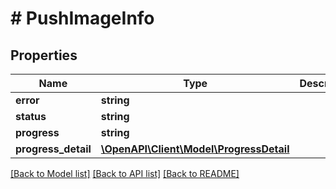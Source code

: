 # # PushImageInfo

## Properties

Name | Type | Description | Notes
------------ | ------------- | ------------- | -------------
**error** | **string** |  | [optional] 
**status** | **string** |  | [optional] 
**progress** | **string** |  | [optional] 
**progress_detail** | [**\OpenAPI\Client\Model\ProgressDetail**](ProgressDetail.md) |  | [optional] 

[[Back to Model list]](../../README.md#documentation-for-models) [[Back to API list]](../../README.md#documentation-for-api-endpoints) [[Back to README]](../../README.md)



